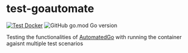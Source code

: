 # test-goautomate
[![Test Docker](https://github.com/Nicconike/test-automatedgo/actions/workflows/docker.yml/badge.svg)](https://github.com/Nicconike/test-automatedgo/actions/workflows/docker.yml)
![GitHub go.mod Go version](https://img.shields.io/github/go-mod/go-version/nicconike/test-automatedgo)

Testing the functionalities of [AutomatedGo](https://github.com/Nicconike/AutomatedGo) with running the container agaisnt multiple test scenarios

<!-- tree /F > project-structure.txt -->
